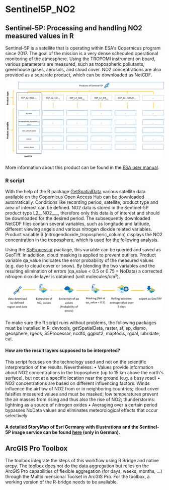 # Sentinel5P_NO2
## Sentinel-5P: Processing and handling NO2 measured values in R

Sentinel-5P is a satellite that is operating within ESA's Copernicus program since 2017. The goal of the mission is a very dense scheduled operational monitoring of the atmosphere. Using the TROPOMI instrument on board, various parameters are measured, such as tropospheric pollutants, greenhouse gases, aerosols, and cloud cover. NO2 concentrations are also provided as a separate product, which can be downloaded as NetCDF.

![S5P product](https://github.com/MagdaHa/Sentinel5P_NO2/blob/master/img/S5P_product.png)

More information about this product can be found in the [ESA user manual](https://sentinel.esa.int/documents/247904/2474726/Sentinel-5P-Level-2-Product-User-Manual-Nitrogen-Dioxide).

### R script
With the help of the R package [GetSpatialData](https://github.com/16EAGLE/getSpatialData) various satellite data available on the Copernicus Open Access Hub can be downloaded automatically. Conditions like recording period, satellite, product type and area of interest can be defined. NO2 data is stored in the Sentinel-5P product type L2__NO2___, therefore only this data is of interest and should be downloaded for the desired period.
The subsequently downloaded NetCDF files contain several variables, such as longitude and latitude, different viewing angels and various nitrogen dioxide related variables. Product variable 6 (nitrogendioxide_tropospheric_column) displays the NO2 concentration in the troposphere, which is used for the following analysis.

Using the [S5Processor](https://github.com/MBalthasar/S5Processor) package, this variable can be queried and saved as GeoTiff. In addition, cloud masking is applied to prevent outliers. Product variable qa_value indicates the error probability of the measured values (e.g. due to cloud cover or snow). By blending the two variables and the resulting elimination of errors (qa_value < 0.5 or 0.75 = NoData) a corrected nitrogen dioxide layer is obtained (unit molecules/cm²).

![R workflow](https://github.com/MagdaHa/Sentinel5P_NO2/blob/master/img/R_workflow.png)

To make sure the R script runs without problems, the following packages must be installed in R: devtools, getSpatialData, raster, sf, sp, dismo, geosphere, rgeos, S5Processor, ncdf4, ggplot2, maptools, rgdal, lubridate, cat. 

#### How are the result layers supposed to be interpreted?
This script focuses on the technology used and not on the scientific interpretation of the results. Nevertheless:
  • Values provide information about NO2 concentrations in the troposphere (up to 15 km above the earth's surface), but not at a specific location near the ground (e.g. a busy         road)
  • NO2 concentrations are based on different influencing factors: Winds influence the airflow of NO2 from or in neighboring countries; cloud cover falsifies measured values and       must be masked; low temperatures prevent the air masses from rising and thus also the rise of NO2; thunderstorms: lightning as a source of nitrogen oxides
  •	Averaging over a certain period bypasses NoData values and eliminates meteorological effects that occur selectively
  
  
#### A detailed StoryMap of Esri Germany with illustrations and the Sentinel-5P image service can be found [here](https://storymaps.arcgis.com/stories/ffb2678bf09f466b9744d30c5fb902a2) (only in German).


## ArcGIS Pro Toolbox
The toolbox integrate the steps of this workflow using R Bridge and native arcpy. The toolbox does not do the data aggregation but relies on the ArcGIS Pro capabilities of flexible aggregation (for days, weeks, months, …) through the Multidimensional Toolset in ArcGIS Pro.
For the toolbox, a working version of the R-bridge needs to be available.

